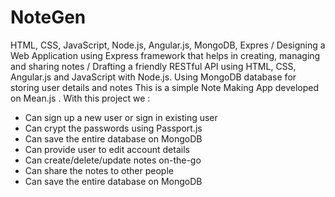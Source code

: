 # NoteGen
HTML, CSS, JavaScript, Node.js, Angular.js, MongoDB, Expres / Designing a Web Application using Express framework that helps in creating, managing and sharing notes / Drafting a friendly RESTful API using HTML, CSS, Angular.js and JavaScript with Node.js. Using MongoDB database for storing user details and notes This is a simple Note Making App developed on Mean.js . With this project we :

- Can sign up a new user or sign in existing user
- Can crypt the passwords using Passport.js
- Can save the entire database on MongoDB
- Can provide user to edit account details
- Can create/delete/update notes on-the-go
- Can share the notes to other people
- Can save the entire database on MongoDB
